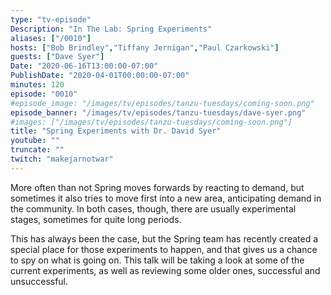 ```yaml
---
type: "tv-episode"
Description: "In The Lab: Spring Experiments"
aliases: ["/0010"]
hosts: ["Bob Brindley","Tiffany Jernigan","Paul Czarkowski"]
guests: ["Dave Syer"]
Date: "2020-06-16T13:00:00-07:00"
PublishDate: "2020-04-01T00:00:00-07:00"
minutes: 120
episode: "0010"
#episode_image: "/images/tv/episodes/tanzu-tuesdays/coming-soon.png"
episode_banner: "/images/tv/episodes/tanzu-tuesdays/dave-syer.png"
#images: ["/images/tv/episodes/tanzu-tuesdays/coming-soon.png"]
title: "Spring Experiments with Dr. David Syer"
youtube: ""
truncate: ""
twitch: "makejarnotwar"
---
```


More often than not Spring moves forwards by reacting to demand, but sometimes it also tries to move first into a new area, anticipating demand in the community. In both cases, though, there are usually experimental stages, sometimes for quite long periods.

This has always been the case, but the Spring team has recently created a special place for those experiments to happen, and that gives us a chance to spy on what is going on. This talk will be taking a look at some of the current experiments, as well as reviewing some older ones, successful and unsuccessful.

